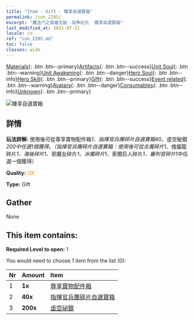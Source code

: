 ```yaml
---
title: "Item - Gift - 臻享自選寶箱"
permalink: /con_2205/
excerpt: "魔法门之英雄无敌：战争纪元  臻享自選寶箱"
last_modified_at: 2021-07-21
locale: cn
ref: "con_2205.md"
toc: false
classes: wide
---
```

 [Materials](/ItemsCN/){: .btn .btn--primary}[Artifacts](/ItemsCN/Artifacts/){: .btn .btn--success}[Unit Soul](/ItemsCN/UnitSoul/){: .btn .btn--warning}[Unit Awakening](/ItemsCN/UnitAwakening/){: .btn .btn--danger}[Hero Soul](/ItemsCN/HeroSoul/){: .btn .btn--info}[Hero Skill](/ItemsCN/HeroSkill/){: .btn .btn--primary}[Gift](/ItemsCN/Gift/){: .btn .btn--success}[Event related](/ItemsCN/Events/){: .btn .btn--warning}[Avatars](/ItemsCN/Avatars/){: .btn .btn--danger}[Consumables](/ItemsCN/Consumables/){: .btn .btn--info}[Unknown](/ItemsCN/Unknown/){: .btn .btn--primary}

 ![臻享自選寶箱](/images/t/i_907181.png)

## 詳情
 **玩法詳解:** 使用後可從尊享寶物配件箱*1、指揮官兵團碎片自選寶箱*40、虛空秘銀*200中任選1個獲得。（指揮官兵團碎片自選寶箱：使用後可從炎魔碎片*1、傀儡龍碎片*1、海後碎片*1、邪魔女碎片*1、冰魔碎片*1、索爾巨人碎片*1、審判官碎片*1中任選一個獲得）

 **Quality:** <span style="color: #FF8C00">OK</span>

 **Type:** Gift

## Gather

  None

## This item contains:

 **Required Level to open:** 1

 You would need to choose 1 item from the list (0):

  | Nr | Amount |     Item    |
  |:---|:-------|:------------|
  | 1 |  **1x** | [尊享寶物配件箱](/cn/Items/con_1874/) |  | 
  | 2 |  **40x** | [指揮官兵團碎片自選寶箱](/cn/Items/con_2206/) |  | 
  | 3 |  **200x** | [虛空祕銀](/cn/Items/con_817/) |  | 
